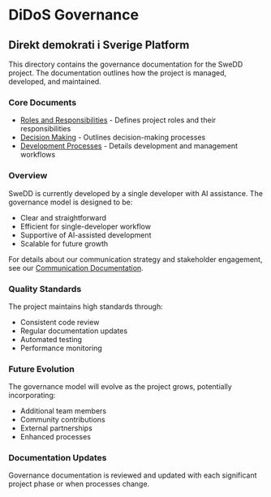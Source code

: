 # DiDoS Governance
## Direkt demokrati i Sverige Platform

This directory contains the governance documentation for the SweDD project. The documentation outlines how the project is managed, developed, and maintained.

### Core Documents

- [Roles and Responsibilities](ROLES.md) - Defines project roles and their responsibilities
- [Decision Making](DECISION_MAKING.md) - Outlines decision-making processes
- [Development Processes](PROCESSES.md) - Details development and management workflows

### Overview

SweDD is currently developed by a single developer with AI assistance. The governance model is designed to be:
- Clear and straightforward
- Efficient for single-developer workflow
- Supportive of AI-assisted development
- Scalable for future growth

For details about our communication strategy and stakeholder engagement, see our [Communication Documentation](../communication/README.md).

### Quality Standards

The project maintains high standards through:
- Consistent code review
- Regular documentation updates
- Automated testing
- Performance monitoring

### Future Evolution

The governance model will evolve as the project grows, potentially incorporating:
- Additional team members
- Community contributions
- External partnerships
- Enhanced processes

### Documentation Updates

Governance documentation is reviewed and updated with each significant project phase or when processes change.

